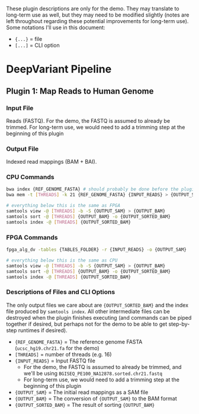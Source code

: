 These plugin descriptions are only for the demo. They may translate to long-term use as well, but they may need to be modified slightly (notes are left throughout regarding these potential improvements for long-term use). Some notations I'll use in this document:

* `{...}` = file
* `[...]` = CLI option

# DeepVariant Pipeline
## Plugin 1: Map Reads to Human Genome
### Input File
Reads (FASTQ). For the demo, the FASTQ is assumed to already be trimmed. For long-term use, we would need to add a trimming step at the beginning of this plugin

### Output File
Indexed read mappings (BAM + BAI).

### CPU Commands
```bash
bwa index {REF_GENOME_FASTA} # should probably be done before the plugin is executed
bwa mem -t [THREADS] -k 21 {REF_GENOME_FASTA} {INPUT_READS} > {OUTPUT_SAM}

# everything below this is the same as FPGA
samtools view -@ [THREADS] -b -S {OUTPUT_SAM} > {OUTPUT_BAM}
samtools sort -@ [THREADS] {OUTPUT_BAM} -o {OUTPUT_SORTED_BAM}
samtools index -@ [THREADS] {OUTPUT_SORTED_BAM}
```

### FPGA Commands
```bash
fpga_alg_dv -tables {TABLES_FOLDER} -r {INPUT_READS} -o {OUTPUT_SAM}

# everything below this is the same as CPU
samtools view -@ [THREADS] -b -S {OUTPUT_SAM} > {OUTPUT_BAM}
samtools sort -@ [THREADS] {OUTPUT_BAM} -o {OUTPUT_SORTED_BAM}
samtools index -@ [THREADS] {OUTPUT_SORTED_BAM}
```

### Descriptions of Files and CLI Options
The only output files we care about are `{OUTPUT_SORTED_BAM}` and the index file produced by `samtools index`. All other intermediate files can be destroyed when the plugin finishes executing (and commands can be piped together if desired, but perhaps not for the demo to be able to get step-by-step runtimes if desired).

* `{REF_GENOME_FASTA}` = The reference genome FASTA (`ucsc_hg19.chr21.fa` for the demo)
* `[THREADS]` = number of threads (e.g. 16)
* `{INPUT_READS}` = Input FASTQ file
  * For the demo, the FASTQ is assumed to already be trimmed, and we'll be using `BGISEQ_PE100_NA12878.sorted.chr21.fastq`
  * For long-term use, we would need to add a trimming step at the beginning of this plugin
* `{OUTPUT_SAM}` = The initial read mappings as a SAM file
* `{OUTPUT_BAM}` = The conversion of `{OUTPUT_SAM}` to the BAM format
* `{OUTPUT_SORTED_BAM}` = The result of sorting `{OUTPUT_BAM}`
